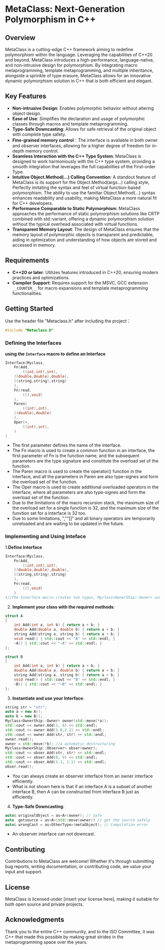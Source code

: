 # MetaClass: Next-Generation Polymorphism in C++

## Overview

MetaClass is a cutting-edge C++ framework aiming to redefine polymorphism within the language. Leveraging the capabilities of C++20 and beyond, MetaClass introduces a high-performance, language-native, and non-intrusive design for polymorphism. By integrating macro metaprogramming, template metaprogramming, and multiple inheritance, alongside a sprinkle of type erasure, MetaClass allows for an innovative dynamic polymorphism solution in C++ that is both efficient and elegant.

## Key Features

- **Non-intrusive Design**: Enables polymorphic behavior without altering object design.
- **Ease of Use**: Simplifies the declaration and usage of polymorphic classes through macros and template metaprogramming.
- **Type-Safe Downcasting**: Allows for safe retrieval of the original object with complete type safety.
- **Fine-grained memory control**：The interface is available in both owner and observer interfaces, allowing for a higher degree of freedom for in-depth memory control.
- **Seamless Interaction with the C++ Type System**: MetaClass is designed to work harmoniously with the C++ type system, providing a smooth integration that leverages the full capabilities of the First-order Type.
- **Intuitive Object.Method(...) Calling Convention**: A standout feature of MetaClass is its support for the Object.Method(args...) calling style, Perfectly imitating the syntax and feel of virtual function-based polymorphism. The ability to use the familiar Object.Method(...) syntax enhances readability and usability, making MetaClass a more natural fit for C++ developers.
- **Performance Comparable to Static Polymorphism**: MetaClass approaches the performance of static polymorphism solutions like CRTP combined with std::variant, offering a dynamic polymorphism solution without the typical overhead associated with virtual functions.
- **Transparent Memory Layout**: The design of MetaClass ensures that the memory layout of polymorphic objects is transparent and predictable, aiding in optimization and understanding of how objects are stored and accessed in memory.


## Requirements

- **C++20 or later**: Utilizes features introduced in C++20, ensuring modern practices and optimizations.
- **Compiler Support**: Requires support for the MSVC, GCC extension `__COUNTER__` for macro expansions and template metaprogramming functionalities.

## Getting Started

Use the header file "Metaclass.h" after including the project：
```cpp
#include "Metaclass.h"
```

### Defining the Interfaces

**using the `Interface` macro to define an Interface**

```cpp
Interface(Myclass,
    Fn(Add,
        ((int,int),int),
	((double,double),double),
	((string,string),string)
    ),
    Fn(read,
        ((),void)
    ),
    Paren(
        ((int),int),
	((double),double)
    ),
    Oper(+,
        ((int),int),
    )
)
```
+ The first parameter defines the name of the interface.
+ The Fn macro is used to create a common function in an interface, the first parameter of Fn is the function name, and the subsequent parameters are the type signature and constitute the overload set of the function.
+ The Paren macro is used to create the operator() function in the interface, and all the parameters in Paren are also type-signes and form the overload set of the function.
+ The Oper macro is used to create additional overloaded operators in the interface, where all parameters are also type-signes and form the overload set of the function.
+ Due to the limitations of the macro recursion stack, the maximum size of the overload set for a single function is 32, and the maximum size of the funvtion set for a Interface is 32 too.
+ Due to some limitations, ",""[]" and all binary operators are temporarily unreloaded and are waiting to be updated in the future.

### Implementing and Using Inteface
1.**Define Interface**
```cpp
Interface(Myclass,
    Fn(Add,
        ((int,int),int),
	((double,double),double),
	((string,string),string)
    ),
    Fn(read,
        ((),void)
    )
)//The Interface macro creates two types, Myclass<OwnerShip::Owner> and Myclass<OwnerShip::Observer>, with the former managing memory and the latter not managing memory.
```
2. **Implement your class with the required methods**:

```cpp
struct A
{
    int Add(int a, int b) { return a + b; }
    double Add(double a, double b) { return a + b; }
    string Add(string a, string b) { return a + b; }
    void read() { std::cout << "A" << std::endl; }
    ~A() { std::cout << "~A" << std::endl; }
};

struct B
{
    int Add(int a, int b) { return a + b; }
    double Add(double a, double b) { return a + b; }
    string Add(string a, string b) { return a + b; }
    void read() { std::cout << "B" << std::endl; }
    ~B() { std::cout << "~B" << std::endl; }
};
```
3. **Instantiate and use your Interface**:

```cpp
string str = "str";
auto a = new A();
auto b = new B();
Myclass<OwnerShip::Owner> owner(std::move(*a));
std::cout << owner.Add(1, 8) << std::endl;
std::cout << owner.Add(1.0,2.1) << std::endl;
std::cout << owner.Add(str, str) << std::endl;
owner.read();
owner = std::move(*b); //a automatic destructuring
Myclass<OwnerShip::Observer> obser(owner);
std::cout << obser.Add(str, str) << std::endl;
std::cout << obser.Add(8, 9) << std::endl;
std::cout << obser.Add(1.1, 1.1) << std::endl;
obser.read();
```
+ You can always create an observer interface from an owner interface efficiently.
+ What is not shown here is that if an interface A is a subset of another interface B, then A can be constructed from interface B just as efficiently.
4. **Type-Safe Downcasting**:

```cpp
auto& originalObject = as<A>(owner); // Safe
auto  getsource = as<A>(std::move(owner)) // get the source safely
auto& wrongCast = as<OtherType>(metaObject); // Compilation error
```
+ An observer interface can not downcast.
## Contributing

Contributions to MetaClass are welcome! Whether it's through submitting bug reports, writing documentation, or contributing code, we value your input and support.

## License

MetaClass is licensed under [insert your license here], making it suitable for both open source and private projects.

## Acknowledgments

Thank you to the entire C++ community, and to the ISO Committee, it was C++ that made this possible by making great strides in the metaprogramming space over the years.
